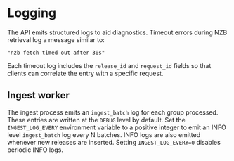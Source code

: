 # Logging

The API emits structured logs to aid diagnostics. Timeout errors during NZB
retrieval log a message similar to:

```
"nzb fetch timed out after 30s"
```

Each timeout log includes the `release_id` and `request_id` fields so that
clients can correlate the entry with a specific request.

## Ingest worker

The ingest process emits an `ingest_batch` log for each group processed. These
entries are written at the `DEBUG` level by default. Set the
`INGEST_LOG_EVERY` environment variable to a positive integer to emit an INFO
level `ingest_batch` log every N batches. INFO logs are also emitted whenever
new releases are inserted. Setting `INGEST_LOG_EVERY=0` disables periodic INFO
logs.
